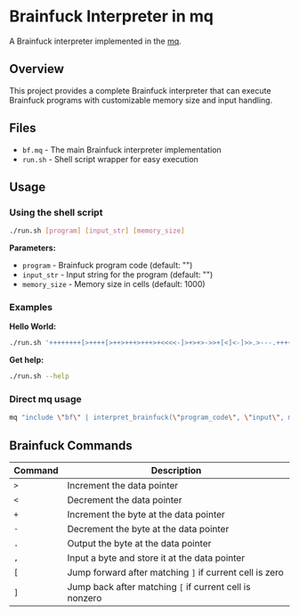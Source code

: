 # Brainfuck Interpreter in mq

A Brainfuck interpreter implemented in the [mq](https://github.com/harehare/mq).

## Overview

This project provides a complete Brainfuck interpreter that can execute Brainfuck programs with customizable memory size and input handling.

## Files

- `bf.mq` - The main Brainfuck interpreter implementation
- `run.sh` - Shell script wrapper for easy execution

## Usage

### Using the shell script

```bash
./run.sh [program] [input_str] [memory_size]
```

**Parameters:**
- `program` - Brainfuck program code (default: "")
- `input_str` - Input string for the program (default: "")
- `memory_size` - Memory size in cells (default: 1000)

### Examples

**Hello World:**
```bash
./run.sh '++++++++[>++++[>++>+++>+++>+<<<<-]>+>+>->>+[<]<-]>>.>---.+++++++..+++.>>.<-.<.+++.------.--------.>>+.>++.' '' 1000
```

**Get help:**
```bash
./run.sh --help
```

### Direct mq usage

```bash
mq "include \"bf\" | interpret_brainfuck(\"program_code\", \"input\", memory_size)"
```

## Brainfuck Commands

| Command | Description                                             |
| ------- | ------------------------------------------------------- |
| `>`     | Increment the data pointer                              |
| `<`     | Decrement the data pointer                              |
| `+`     | Increment the byte at the data pointer                  |
| `-`     | Decrement the byte at the data pointer                  |
| `.`     | Output the byte at the data pointer                     |
| `,`     | Input a byte and store it at the data pointer           |
| `[`     | Jump forward after matching `]` if current cell is zero |
| `]`     | Jump back after matching `[` if current cell is nonzero |
